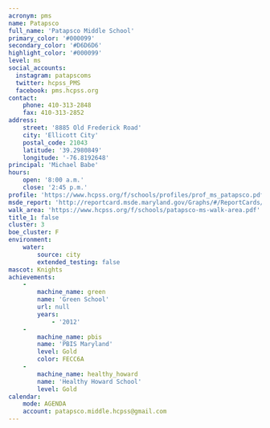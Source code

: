 ```yaml
---
acronym: pms
name: Patapsco
full_name: 'Patapsco Middle School'
primary_color: '#000099'
secondary_color: '#D6D6D6'
highlight_color: '#000099'
level: ms
social_accounts:
  instagram: patapscoms
  twitter: hcpss_PMS
  facebook: pms.hcpss.org
contact:
    phone: 410-313-2848
    fax: 410-313-2852
address:
    street: '8885 Old Frederick Road'
    city: 'Ellicott City'
    postal_code: 21043
    latitude: '39.2980849'
    longitude: '-76.8192648'
principal: 'Michael Babe'
hours:
    open: '8:00 a.m.'
    close: '2:45 p.m.'
profile: 'https://www.hcpss.org/f/schools/profiles/prof_ms_patapsco.pdf'
msde_report: 'http://reportcard.msde.maryland.gov/Graphs/#/ReportCards/ReportCardSchool/1//1/13/0610/'
walk_area: 'https://www.hcpss.org/f/schools/patapsco-ms-walk-area.pdf'
title_1: false
cluster: 3
boe_cluster: F
environment:
    water:
        source: city
        extended_testing: false
mascot: Knights
achievements:
    -
        machine_name: green
        name: 'Green School'
        url: null
        years:
            - '2012'
    -
        machine_name: pbis
        name: 'PBIS Maryland'
        level: Gold
        color: FECC6A
    -
        machine_name: healthy_howard
        name: 'Healthy Howard School'
        level: Gold
calendar:
    mode: AGENDA
    account: patapsco.middle.hcpss@gmail.com
---
```

